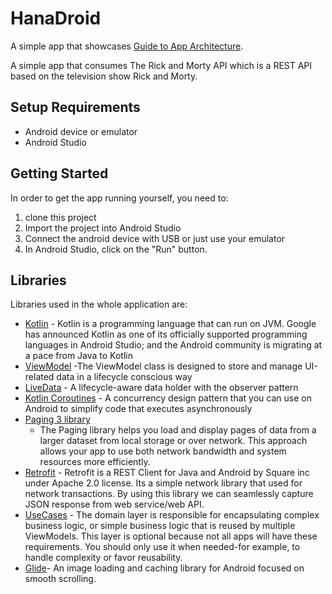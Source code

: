 # HanaDroid

A simple app that
showcases [Guide to App Architecture](https://developer.android.com/topic/architecture).

A simple app that consumes The Rick and Morty API which is a REST API based on the television show
Rick and Morty.

## Setup Requirements

- Android device or emulator
- Android Studio

## Getting Started

In order to get the app running yourself, you need to:

1. clone this project
2. Import the project into Android Studio
3. Connect the android device with USB or just use your emulator
4. In Android Studio, click on the "Run" button.

## Libraries

Libraries used in the whole application are:

- [Kotlin](https://developer.android.com/kotlin) - Kotlin is a programming language that can run on
  JVM. Google has announced Kotlin as one of its officially supported programming languages in
  Android Studio; and the Android community is migrating at a pace from Java to Kotlin
- [ViewModel](https://developer.android.com/topic/libraries/architecture/viewmodel) -The ViewModel
  class is designed to store and manage UI-related data in a lifecycle conscious way
- [LiveData](https://developer.android.com/topic/libraries/architecture/livedata) - A
  lifecycle-aware data holder with the observer pattern
- [Kotlin Coroutines](https://developer.android.com/kotlin/coroutines) - A concurrency design
  pattern that you can use on Android to simplify code that executes asynchronously
- [Paging 3 library](https://developer.android.com/topic/libraries/architecture/paging/v3-overview)
    - The Paging library helps you load and display pages of data from a larger dataset from local
      storage or over network. This approach allows your app to use both network bandwidth and
      system resources more efficiently.
- [Retrofit](https://square.github.io/retrofit) - Retrofit is a REST Client for Java and Android by
  Square inc under Apache 2.0 license. Its a simple network library that used for network
  transactions. By using this library we can seamlessly capture JSON response from web service/web
  API.
- [UseCases](https://developer.android.com/topic/architecture/domain-layer) - The domain layer is
  responsible for encapsulating complex business logic, or simple business logic that is reused by
  multiple ViewModels. This layer is optional because not all apps will have these requirements. You
  should only use it when needed-for example, to handle complexity or favor reusability.
- [Glide](https://github.com/bumptech/glide)- An image loading and caching library for Android
  focused on smooth scrolling.
